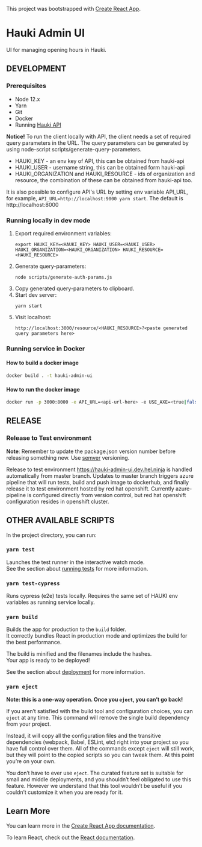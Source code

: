 This project was bootstrapped with [Create React App](https://github.com/facebook/create-react-app).

# Hauki Admin UI
UI for managing opening hours in Hauki.

## DEVELOPMENT

### Prerequisites
- Node 12.x
- Yarn
- Git
- Docker
- Running [Hauki API](https://github.com/City-of-Helsinki/hauki)

**Notice!** To run the client locally with API, the client needs a set of required query parameters in the URL.
The query parameters can be generated by using node-script scripts/generate-query-parameters.
- HAUKI_KEY - an env key of API, this can be obtained from hauki-api
- HAUKI_USER - username string, this can be obtained form hauki-api
- HAUKI_ORGANIZATION and HAUKI_RESOURCE - ids of organization and resource, the combination of these can be obtained from hauki-api too.

It is also possible to configure API's URL by setting env variable API_URL, for example, `API_URL=http://localhost:9000 yarn start`. The default is http://localhost:8000

### Running locally in dev mode

1. Export required environment variables: 
    ```shell 
    export HAUKI_KEY=<HAUKI_KEY> HAUKI_USER=<HAUKI_USER> HAUKI_ORGANIZATION=<HAUKI_ORGANIZATION> HAUKI_RESOURCE=<HAUKI_RESOURCE>
    ```
2. Generate query-parameters: 
   ```shell 
   node scripts/generate-auth-params.js
   ```
3. Copy generated query-parameters to clipboard.  
4. Start dev server:
   ```shell
   yarn start
   ```
5. Visit localhost:
   ```
   http://localhost:3000/resource/<HAUKI_RESOURCE>?<paste generated query parameters here>
   ```

### Running service in Docker

#### How to build a docker image
```bash
docker build . -t hauki-admin-ui
```

#### How to run the docker image
```bash
docker run -p 3000:8000 -e API_URL=<api-url-here> -e USE_AXE=<true|false> hauki-admin-ui
```


## RELEASE

### Release to Test environment
**Note**: Remember to update the package.json version number before releasing something new. Use [semver](https://semver.org/) versioning.

Release to test environment https://hauki-admin-ui.dev.hel.ninja is handled automatically from master branch. Updates to master branch triggers
azure pipeline that will run tests, build and push image to dockerhub, and finally release it to test environment hosted by red hat openshift.
Currently azure-pipeline is configured directly from version control, but red hat openshift configuration resides in openshift cluster.


## OTHER AVAILABLE SCRIPTS

In the project directory, you can run:

### `yarn test`

Launches the test runner in the interactive watch mode.<br />
See the section about [running tests](https://facebook.github.io/create-react-app/docs/running-tests) for more information.

### `yarn test-cypress`

Runs cypress (e2e) tests locally. Requires the same set of HAUKI env variables as running service locally.

### `yarn build`

Builds the app for production to the `build` folder.<br />
It correctly bundles React in production mode and optimizes the build for the best performance.

The build is minified and the filenames include the hashes.<br />
Your app is ready to be deployed!

See the section about [deployment](https://facebook.github.io/create-react-app/docs/deployment) for more information.

### `yarn eject`

**Note: this is a one-way operation. Once you `eject`, you can’t go back!**

If you aren’t satisfied with the build tool and configuration choices, you can `eject` at any time. This command will remove the single build dependency from your project.

Instead, it will copy all the configuration files and the transitive dependencies (webpack, Babel, ESLint, etc) right into your project so you have full control over them. All of the commands except `eject` will still work, but they will point to the copied scripts so you can tweak them. At this point you’re on your own.

You don’t have to ever use `eject`. The curated feature set is suitable for small and middle deployments, and you shouldn’t feel obligated to use this feature. However we understand that this tool wouldn’t be useful if you couldn’t customize it when you are ready for it.

## Learn More

You can learn more in the [Create React App documentation](https://facebook.github.io/create-react-app/docs/getting-started).

To learn React, check out the [React documentation](https://reactjs.org/).
